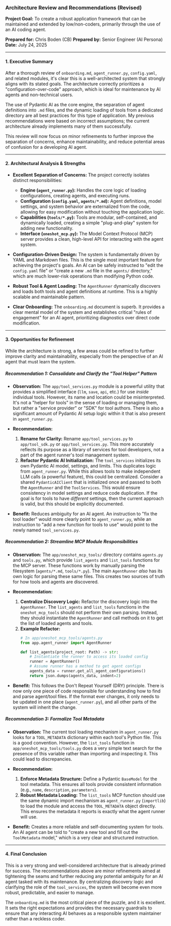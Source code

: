 ### **Architecture Review and Recommendations (Revised)**

**Project Goal:** To create a robust application framework that can be maintained and extended by low/non-coders, primarily through the use of an AI coding agent.

**Prepared for:** Chris Boden (CB)
**Prepared by:** Senior Engineer (AI Persona)
**Date:** July 24, 2025

---

#### **1. Executive Summary**

After a thorough review of `onboarding.md`, `agent_runner.py`, `config.yaml`, and related modules, it's clear this is a well-architected system that strongly aligns with its stated goals. The architecture correctly prioritizes a "configuration-over-code" approach, which is ideal for maintenance by AI agents and non-technical users.

The use of Pydantic AI as the core engine, the separation of agent definitions into `.md` files, and the dynamic loading of tools from a dedicated directory are all best practices for this type of application. My previous recommendations were based on incorrect assumptions; the current architecture already implements many of them successfully.

This review will now focus on minor refinements to further improve the separation of concerns, enhance maintainability, and reduce potential areas of confusion for a developing AI agent.

---

#### **2. Architectural Analysis & Strengths**

*   **Excellent Separation of Concerns:** The project correctly isolates distinct responsibilities:
    *   **Engine (`agent_runner.py`):** Handles the core logic of loading configurations, creating agents, and executing runs.
    *   **Configuration (`config.yaml`, `agents/*.md`):** Agent definitions, model settings, and system behavior are externalized from the code, allowing for easy modification without touching the application logic.
    *   **Capabilities (`tools/*.py`):** Tools are modular, self-contained, and dynamically loaded, creating a simple "plug-and-play" system for adding new functionality.
    *   **Interface (`oneshot_mcp.py`):** The Model Context Protocol (MCP) server provides a clean, high-level API for interacting with the agent system.

*   **Configuration-Driven Design:** The system is fundamentally driven by YAML and Markdown files. This is the single most important feature for achieving the project's goals. An AI can be safely instructed to "edit the `config.yaml` file" or "create a new `.md` file in the `agents/` directory," which are much lower-risk operations than modifying Python code.

*   **Robust Tool & Agent Loading:** The `AgentRunner` dynamically discovers and loads both tools and agent definitions at runtime. This is a highly scalable and maintainable pattern.

*   **Clear Onboarding:** The `onboarding.md` document is superb. It provides a clear mental model of the system and establishes critical "rules of engagement" for an AI agent, prioritizing diagnostics over direct code modification.

---

#### **3. Opportunities for Refinement**

While the architecture is strong, a few areas could be refined to further improve clarity and maintainability, especially from the perspective of an AI agent that must learn the system.

##### **Recommendation 1: Consolidate and Clarify the "Tool Helper" Pattern**

*   **Observation:** The `app/tool_services.py` module is a powerful utility that provides a simplified interface (`llm`, `save`, `api`, etc.) for use *inside* individual tools. However, its name and location could be misinterpreted. It's not a "helper for tools" in the sense of loading or managing them, but rather a "service provider" or "SDK" for tool authors. There is also a significant amount of Pydantic AI setup logic within it that is also present in `agent_runner.py`.

*   **Recommendation:**
    1.  **Rename for Clarity:** Rename `app/tool_services.py` to `app/tool_sdk.py` or `app/tool_services.py`. This more accurately reflects its purpose as a library of services for tool developers, not a part of the agent runner's tool management system.
    2.  **Refactor Pydantic AI Initialization:** The `tool_services` initializes its own Pydantic AI model, settings, and limits. This duplicates logic from `agent_runner.py`. While this allows tools to make independent LLM calls (a powerful feature), this could be centralized. Consider a shared `PydanticAIClient` that is initialized once and passed to both the `AgentRunner` and the `ToolServices`. This would ensure consistency in model settings and reduce code duplication. If the goal is for tools to have *different* settings, then the current approach is valid, but this should be explicitly documented.

*   **Benefit:** Reduces ambiguity for an AI agent. An instruction to "fix the tool loader" would more clearly point to `agent_runner.py`, while an instruction to "add a new function for tools to use" would point to the newly named `tool_services.py`.

##### **Recommendation 2: Streamline MCP Module Responsibilities**

*   **Observation:** The `app/oneshot_mcp_tools/` directory contains `agents.py` and `tools.py`, which provide `list_agents` and `list_tools` functions for the MCP server. These functions work by manually parsing the filesystem (`agents/*.md`, `tools/*.py`). The main `AgentRunner` *also* has its own logic for parsing these same files. This creates two sources of truth for how tools and agents are discovered.

*   **Recommendation:**
    1.  **Centralize Discovery Logic:** Refactor the discovery logic into the `AgentRunner`. The `list_agents` and `list_tools` functions in the `oneshot_mcp_tools` should not perform their own parsing. Instead, they should instantiate the `AgentRunner` and call methods on it to get the list of loaded agents and tools.
    2.  **Example Refactor:**
        ```python
        # In app/oneshot_mcp_tools/agents.py
        from app.agent_runner import AgentRunner

        def list_agents(project_root: Path) -> str:
            # Instantiate the runner to access its loaded config
            runner = AgentRunner()
            # Assume runner has a method to get agent configs
            agents_data = runner.get_all_agent_configurations()
            return json.dumps(agents_data, indent=2)
        ```

*   **Benefit:** This follows the Don't Repeat Yourself (DRY) principle. There is now only one piece of code responsible for understanding how to find and parse agent/tool files. If the format ever changes, it only needs to be updated in one place (`agent_runner.py`), and all other parts of the system will inherit the change.

##### **Recommendation 3: Formalize Tool Metadata**

*   **Observation:** The current tool loading mechanism in `agent_runner.py` looks for a `TOOL_METADATA` dictionary within each tool's Python file. This is a good convention. However, the `list_tools` function in `app/oneshot_mcp_tools/tools.py` does a very simple text search for the presence of this variable rather than importing and inspecting it. This could lead to discrepancies.

*   **Recommendation:**
    1.  **Enforce Metadata Structure:** Define a Pydantic `BaseModel` for the tool metadata. This ensures all tools provide consistent information (e.g., `name`, `description`, `parameters`).
    2.  **Robust Metadata Loading:** The `list_tools` MCP function should use the same dynamic import mechanism as `agent_runner.py` (`importlib`) to load the module and access the `TOOL_METADATA` object directly. This ensures the metadata it reports is exactly what the agent runner will use.

*   **Benefit:** Creates a more reliable and self-documenting system for tools. An AI agent can be told to "create a new tool and fill out the `ToolMetadata` model," which is a very clear and structured instruction.

---

#### **4. Final Conclusion**

This is a very strong and well-considered architecture that is already primed for success. The recommendations above are minor refinements aimed at tightening the seams and further reducing any potential ambiguity for an AI agent tasked with its maintenance. By centralizing discovery logic and clarifying the role of the `tool_services`, the system will become even more robust, predictable, and easier to manage.

The `onboarding.md` is the most critical piece of the puzzle, and it is excellent. It sets the right expectations and provides the necessary guardrails to ensure that any interacting AI behaves as a responsible system maintainer rather than a reckless coder.